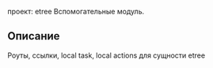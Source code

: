 проект: etree
Вспомогательные модуль.

## Описание
Роуты, ссылки, local task, local actions для сущности etree
